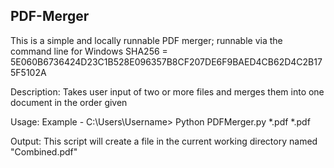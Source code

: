 ## PDF-Merger
This is a simple and locally runnable PDF merger; runnable via the command line for Windows
SHA256 = 5E060B6736424D23C1B528E096357B8CF207DE6F9BAED4CB62D4C2B175F5102A



Description:
Takes user input of two or more files and merges them into one document in the order given

Usage:
Example - C:\Users\Username> Python PDFMerger.py *.pdf *.pdf 

Output:
This script will create a file in the current working directory named "Combined.pdf"
